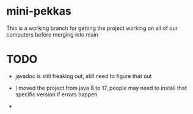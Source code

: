 # mini-pekkas

This is a working branch for getting the project working on all of our computers before merging into main



# TODO

- javadoc is still freaking out, still need to figure that out

- I moved the project from java 8 to 17, people may need to install that specific version if errors happen

- 
